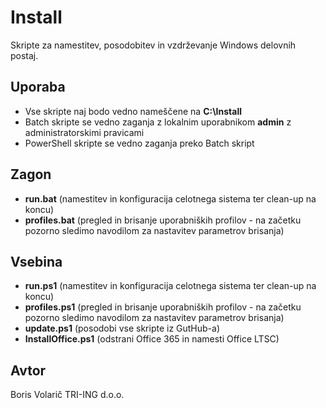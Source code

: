 # Install

Skripte za namestitev, posodobitev in vzdrževanje Windows delovnih postaj.

## Uporaba

- Vse skripte naj bodo vedno nameščene na **C:\Install**
- Batch skripte se vedno zaganja z lokalnim uporabnikom **admin** z administratorskimi pravicami
- PowerShell skripte se vedno zaganja preko Batch skript

## Zagon

- **run.bat** (namestitev in konfiguracija celotnega sistema ter clean-up na koncu)
- **profiles.bat** (pregled in brisanje uporabniških profilov - na začetku pozorno sledimo navodilom za nastavitev parametrov brisanja)

## Vsebina

- **run.ps1** (namestitev in konfiguracija celotnega sistema ter clean-up na koncu)
- **profiles.ps1** (pregled in brisanje uporabniških profilov - na začetku pozorno sledimo navodilom za nastavitev parametrov brisanja)
- **update.ps1** (posodobi vse skripte iz GutHub-a)
- **InstallOffice.ps1** (odstrani Office 365 in namesti Office LTSC)

## Avtor

Boris Volarič
TRI-ING d.o.o.